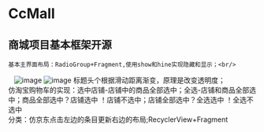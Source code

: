 # CcMall
## 商城项目基本框架开源<br/>
    基本主界面布局：RadioGroup+Fragment,使用show和hine实现隐藏和显示；<br/>
    ![image](https://github.com/CuiChenbo/CcMall/blob/master/cimags/iv.png)
    ![image](https://github.com/CuiChenbo/CcMall/blob/master/cimags/iv0.png)
    标题头个根据滑动距离渐变，原理是改变透明度；<br/>
    仿淘宝购物车的实现：选中店铺-店铺中的商品全部选中；全选-店铺和商品全部选中；商品全部选中？店铺选中 ！店铺不选中；店铺全部选中？全选选中 ！全选不选中<br/>
    分类：仿京东点击左边的条目更新右边的布局;RecyclerView+Fragment<br/>
    
